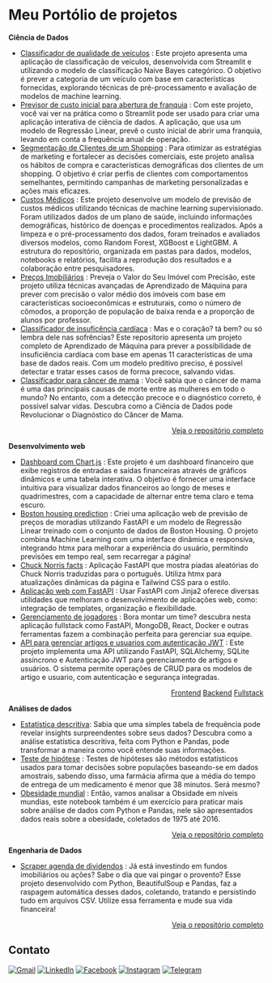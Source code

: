 # Meu Portólio de projetos

**Ciência de Dados**
- [Classificador de qualidade de veículos](https://github.com/esscova/data-science/tree/main/ml_classification/classificador%20de%20veiculos) : Este projeto apresenta uma aplicação de classificação de veículos, desenvolvida com Streamlit e utilizando o modelo de classificação Naive Bayes categórico. O objetivo é prever a categoria de um veículo com base em características fornecidas, explorando técnicas de pré-processamento e avaliação de modelos de machine learning.
- [Previsor de custo inicial para abertura de franquia](https://github.com/esscova/data-science/tree/main/ml_regression/franquia) : Com este projeto, você vai ver na prática como o Streamlit pode ser usado para criar uma aplicação interativa de ciência de dados. A aplicação, que usa um modelo de Regressão Linear, prevê o custo inicial de abrir uma franquia, levando em conta a frequência anual de operação.
- [Segmentação de Clientes de um Shopping](https://github.com/esscova/data-science/tree/main/ml_clustering/mall_customers) : Para otimizar as estratégias de marketing e fortalecer as decisões comerciais, este projeto analisa os hábitos de compra e características demográficas dos clientes de um shopping. O objetivo é criar perfis de clientes com comportamentos semelhantes, permitindo campanhas de marketing personalizadas e ações mais eficazes.
- [Custos Médicos](https://github.com/esscova/data-science/tree/main/ml_regression/Medical%20Cost) : Este projeto desenvolve um modelo de previsão de custos médicos utilizando técnicas de machine learning supervisionado. Foram utilizados dados de um plano de saúde, incluindo informações demográficas, histórico de doenças e procedimentos realizados. Após a limpeza e o pré-processamento dos dados, foram treinados e avaliados diversos modelos, como Random Forest, XGBoost e LightGBM. A estrutura do repositório, organizada em pastas para dados, modelos, notebooks e relatórios, facilita a reprodução dos resultados e a colaboração entre pesquisadores.
- [Preços Imobiliários](https://github.com/esscova/data-science/tree/main/ml_regression/Boston%20Housing) : Preveja o Valor do Seu Imóvel com Precisão, este projeto utiliza técnicas avançadas de Aprendizado de Máquina para prever com precisão o valor médio dos imóveis com base em características socioeconômicas e estruturais, como o número de cômodos, a proporção de população de baixa renda e a proporção de alunos por professor.
- [Classificador de insuficência cardíaca](https://github.com/esscova/data-science/tree/main/ml_classification/Heart%20failure%20prediction) : Mas e o coração? tá bem? ou só lembra dele nas sofrências? Este repositorio apresenta um projeto completo de Aprendizado de Máquina para prever a possibilidade de insuficiência cardíaca com base em apenas 11 características de uma base de dados reais. Com um modelo preditivo preciso, é possível detectar e tratar esses casos de forma precoce, salvando vidas.
- [Classificador para câncer de mama](https://github.com/esscova/data-science/tree/main/ml_classification/Breast%20Cancer) : Você sabia que o câncer de mama é uma das principais causas de morte entre as mulheres em todo o mundo? No entanto, com a detecção precoce e o diagnóstico correto, é possível salvar vidas. Descubra como a Ciência de Dados pode Revolucionar o Diagnóstico do Câncer de Mama.
 <p align='right'><a href='https://github.com/esscova/data-science'> Veja o repositório completo </a></p>

**Desenvolvimento web**
- [Dashboard com Chart.js](https://github.com/esscova/frontend/tree/main/dashboard-javascript) : Este projeto é um dashboard financeiro que exibe registros de entradas e saídas financeiras através de gráficos dinâmicos e uma tabela interativa. O objetivo é fornecer uma interface intuitiva para visualizar dados financeiros ao longo de meses e quadrimestres, com a capacidade de alternar entre tema claro e tema escuro.
- [Boston housing prediction](https://github.com/esscova/fullstack/tree/main/boston-housing-prediction-app) : Criei uma aplicação web de previsão de preços de moradias utilizando FastAPI e um modelo de Regressão Linear treinado com o conjunto de dados de Boston Housing. O projeto combina Machine Learning com uma interface dinâmica e responsiva, integrando htmx para melhorar a experiência do usuário, permitindo previsões em tempo real, sem recarregar a página!
- [Chuck Norris facts](https://github.com/esscova/fullstack/tree/main/chuck-norris-facts) : Aplicação FastAPI que mostra piadas aleatórias do Chuck Norris traduzidas para o português. Utiliza htmx para atualizações dinâmicas da página e Tailwind CSS para o estilo.
- [Aplicação web com FastAPI](https://github.com/esscova/fullstack/tree/main/app_fastapi) : Usar FastAPI com Jinja2 oferece diversas utilidades que melhoram o desenvolvimento de aplicações web, como: integração de templates, organização e flexibilidade.
- [Gerenciamento de jogadores](https://github.com/esscova/fullstack/tree/main/gerenciador_jogadores) : Bora montar um time? descubra nesta aplicação fullstack como FastAPI, MongoDB, React, Docker e outras ferramentas fazem a combinação perfeita para gerenciar sua equipe. 
- [API para gerenciar artigos e usuarios com autenticação JWT](https://github.com/esscova/backend/tree/main/fastapi/crud_usuarios_artigos_jwt) : Este projeto implementa uma API utilizando FastAPI, SQLAlchemy, SQLite assíncrono e Autenticação JWT para gerenciamento de artigos e usuários. O sistema permite operações de CRUD para os modelos de artigo e usuario, com autenticação e segurança integradas.
<p align='right'>
   <a href='https://github.com/esscova/frontend' target='_blank'>Frontend</a>
   <a href='https://github.com/esscova/backend' target='_blank'>Backend</a>
   <a href='https://github.com/esscova/fullstack' target='_blank'>Fullstack</a>
</p>

**Análises de dados**
   - [Estatística descritiva](https://github.com/esscova/data-analysis/blob/main/notebooks/estatistica-python.ipynb): Sabia que uma simples tabela de frequência pode revelar insights surpreendentes sobre seus dados? Descubra como a análise estatística descritiva, feita com Python e Pandas, pode transformar a maneira como você entende suas informações.
   - [Teste de hipótese](https://github.com/esscova/data-analysis/blob/main/notebooks/teste_de_hipotese-drogaria.ipynb) : Testes de hipóteses são métodos estatísticos usados para tomar decisões sobre populações baseando-se em dados amostrais, sabendo disso, uma farmácia afirma que a média do tempo de entrega de um medicamento é menor que 38 minutos. Será mesmo?
   - [Obesidade mundial](https://github.com/esscova/data-analysis/blob/main/notebooks/obesity.ipynb) : Então, vamos analisar a Obsidade em níveis mundias, este notebook também é um exercício para praticar mais sobre análise de dados com Python e Pandas, nele são apresentados dados reais sobre a obesidade, coletados de 1975 até 2016.
     <p align='right'><a href='https://github.com/esscova/data-analysis'> Veja o repositório completo</a></p>

**Engenharia de Dados**
- [Scraper agenda de dividendos](https://github.com/esscova/data-engineering/tree/42fe85e7c3ce4a0d0a1056b04d7756a163597efb/agenda%20dividendos%20scrap) : Já está investindo em fundos imobiliários ou ações? Sabe o dia que vai pingar o provento? Esse projeto desenvolvido com Python, BeautifulSoup e Pandas, faz a raspagem automática desses dados, coletando, tratando e persistindo tudo em arquivos CSV. Utilize essa ferramenta e mude sua vida financeira!
<p align='right'><a href='https://github.com/esscova/data-engineering' target='_blank'> Veja o repositório completo </a></p>


## Contato
[![Gmail](https://img.shields.io/badge/Gmail-D14836?style=for-the-badge&logo=gmail&logoColor=white)](mailto:wmoreira.ds@gmail.com)
[![LinkedIn](https://img.shields.io/badge/linkedin-%230077B5.svg?style=for-the-badge&logo=linkedin&logoColor=white)](https://www.linkedin.com/in/wellington-moreira-santos/)
[![Facebook](https://img.shields.io/badge/Facebook-%231877F2.svg?style=for-the-badge&logo=Facebook&logoColor=white)](https://www.facebook.com/wellmoreiras)
[![Instagram](https://img.shields.io/badge/Instagram-%23E4405F.svg?style=for-the-badge&logo=Instagram&logoColor=white)](https://www.instagram.com/moreira.883/)
[![Telegram](https://img.shields.io/badge/Telegram-2CA5E0?style=for-the-badge&logo=telegram&logoColor=white)](https://t.me/wellington_moreira_santos)

